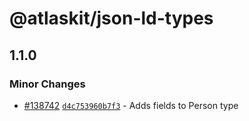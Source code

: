 # @atlaskit/json-ld-types

## 1.1.0

### Minor Changes

- [#138742](https://bitbucket.org/atlassian/atlassian-frontend-monorepo/pull-requests/138742)
  [`d4c753960b7f3`](https://bitbucket.org/atlassian/atlassian-frontend-monorepo/commits/d4c753960b7f3) -
  Adds fields to Person type
